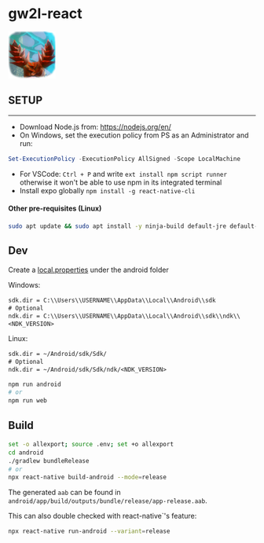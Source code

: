 # gw2l-react
![GW 2l](assets/icon.png "App Icon")

## SETUP

----
- Download Node.js from: https://nodejs.org/en/
- On Windows, set the execution policy from PS as an Administrator and run:
```powershell
Set-ExecutionPolicy -ExecutionPolicy AllSigned -Scope LocalMachine
```
- For VSCode: `Ctrl + P` and write ``ext install npm script runner`` otherwise it won't be able to use npm in its integrated terminal
- Install expo globally `npm install -g react-native-cli`
#### Other pre-requisites (Linux)
```sh
sudo apt update && sudo apt install -y ninja-build default-jre default-jdk
```

## Dev
Create a [local.properties](android\local.properties) under the android folder

Windows:
```.properties
sdk.dir = C:\\Users\\USERNAME\\AppData\\Local\\Android\\sdk
# Optional
ndk.dir = C:\\Users\\USERNAME\\AppData\\Local\\Android\\sdk\\ndk\\<NDK_VERSION>
```
Linux:
```.properties
sdk.dir = ~/Android/sdk/Sdk/
# Optional
ndk.dir = ~/Android/sdk/Sdk/ndk/<NDK_VERSION>
```
```sh
npm run android
# or
npm run web
```

## Build

```sh
set -o allexport; source .env; set +o allexport
cd android
./gradlew bundleRelease
# or
npx react-native build-android --mode=release
```
The generated `aab` can be found in `android/app/build/outputs/bundle/release/app-release.aab`.


This can also double checked with react-native`'s feature:
```sh
npx react-native run-android --variant=release
```
